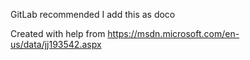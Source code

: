 GitLab recommended I add this as doco

Created with help from https://msdn.microsoft.com/en-us/data/jj193542.aspx